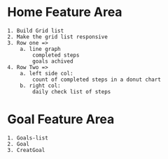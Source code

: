 # Home Feature Area
    1. Build Grid list
    2. Make the grid list responsive
    3. Row one => 
        a. line graph 
            completed steps
            goals achived 
    4. Row Two =>
        a. left side col:
            count of completed steps in a donut chart
        b. right col:
            daily check list of steps
        
# Goal Feature Area
    1. Goals-list
    2. Goal
    3. CreatGoal